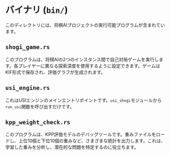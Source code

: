 # バイナリ (`bin/`)

このディレクトリには、将棋AIプロジェクトの実行可能プログラムが含まれています。

## `shogi_game.rs`

このプログラムは、将棋AIの2つのインスタンス間で自己対局ゲームを実行します。各プレイヤーに異なる探索深度を使用するように設定できます。ゲームはKIF形式で保存され、評価グラフが生成されます。

## `usi_engine.rs`

これはUSIエンジンのメインエントリポイントです。`usi_shogi`モジュールから`run_usi`関数を呼び出すだけです。

## `kpp_weight_check.rs`

このプログラムは、KPP評価モデルのデバッグツールです。重みファイルをロードし、上位10個と下位10個の重みなど、さまざまな統計を出力します。これは、学習した重みを分析し、潜在的な問題を特定するのに役立ちます。